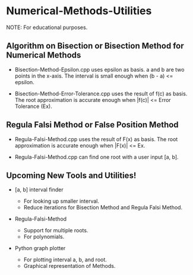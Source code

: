 # Numerical-Methods-Utilities
NOTE: For educational purposes.


## Algorithm on Bisection or Bisection Method for Numerical Methods

* Bisection-Method-Epsilon.cpp uses epsilon as basis.
a and b are two points in the x-axis.
The interval is small enough when (b - a) <= epsilon.

* Bisection-Method-Error-Tolerance.cpp uses the result of f(c) as basis.
The root approximation is accurate enough when |f(c)| <= Error Tolerance (Ex).


## Regula Falsi Method or False Position Method

* Regula-Falsi-Method.cpp uses the result of F(x) as basis.
The root approximation is accurate enough when |F(x)| <= Ex.

* Regula-Falsi-Method.cpp can find one root with a user input [a, b].


## Upcoming New Tools and Utilities!

* [a, b] interval finder
  - For looking up smaller interval.
  - Reduce iterations for Bisection Method and Regula Falsi Method.

* Regula-Falsi-Method
  - Support for multiple roots.
  - For polynomials.

* Python graph plotter
  - For plotting interval a, b, and root.
  - Graphical representation of Methods.
